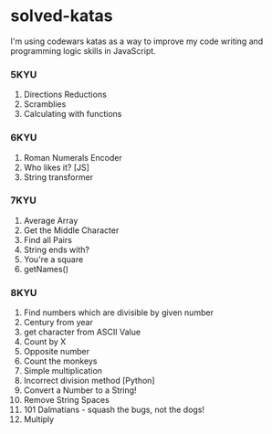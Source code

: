 # solved-katas
I'm using codewars katas as a way to improve my code writing and programming logic skills in JavaScript. 

### 5KYU
1. Directions Reductions
2. Scramblies
3. Calculating with functions

### 6KYU
1. Roman Numerals Encoder
2. Who likes it? [JS]
3. String transformer


### 7KYU
1. Average Array
2. Get the Middle Character
3. Find all Pairs
4. String ends with?
5. You're a square
6. getNames()

### 8KYU
1. Find numbers which are divisible by given number
2. Century from year
3. get character from ASCII Value
4. Count by X
5. Opposite number
6. Count the monkeys
7. Simple multiplication
8. Incorrect division method [Python]
9. Convert a Number to a String!
10. Remove String Spaces
11. 101 Dalmatians - squash the bugs, not the dogs!
12. Multiply




